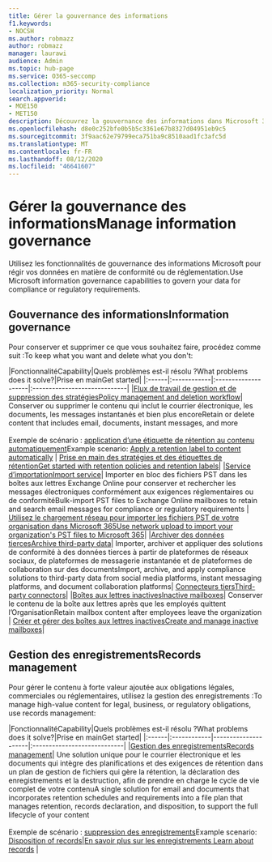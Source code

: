 ```yaml
---
title: Gérer la gouvernance des informations
f1.keywords:
- NOCSH
ms.author: robmazz
author: robmazz
manager: laurawi
audience: Admin
ms.topic: hub-page
ms.service: O365-seccomp
ms.collection: m365-security-compliance
localization_priority: Normal
search.appverid:
- MOE150
- MET150
description: Découvrez la gouvernance des informations dans Microsoft 365.
ms.openlocfilehash: d8e0c252bfe0b5b5c3361e67b8327d04951eb9c5
ms.sourcegitcommit: 3f9aac62e79799eca751ba9c8510aad1fc3afc5d
ms.translationtype: MT
ms.contentlocale: fr-FR
ms.lasthandoff: 08/12/2020
ms.locfileid: "46641607"
---
```

# <a name="manage-information-governance"></a><span data-ttu-id="e8083-103">Gérer la gouvernance des informations</span><span class="sxs-lookup"><span data-stu-id="e8083-103">Manage information governance</span></span>

<span data-ttu-id="e8083-104">Utilisez les fonctionnalités de gouvernance des informations Microsoft pour régir vos données en matière de conformité ou de réglementation.</span><span class="sxs-lookup"><span data-stu-id="e8083-104">Use Microsoft information governance capabilities to govern your data for compliance or regulatory requirements.</span></span>

## <a name="information-governance"></a><span data-ttu-id="e8083-105">Gouvernance des informations</span><span class="sxs-lookup"><span data-stu-id="e8083-105">Information governance</span></span>

<span data-ttu-id="e8083-106">Pour conserver et supprimer ce que vous souhaitez faire, procédez comme suit :</span><span class="sxs-lookup"><span data-stu-id="e8083-106">To keep what you want and delete what you don't:</span></span>
 
|<span data-ttu-id="e8083-107">Fonctionnalité</span><span class="sxs-lookup"><span data-stu-id="e8083-107">Capability</span></span>|<span data-ttu-id="e8083-108">Quels problèmes est-il résolu ?</span><span class="sxs-lookup"><span data-stu-id="e8083-108">What problems does it solve?</span></span>|<span data-ttu-id="e8083-109">Prise en main</span><span class="sxs-lookup"><span data-stu-id="e8083-109">Get started</span></span>|
|:------|:------------|:--------------------|:-----------------------------|
|[<span data-ttu-id="e8083-110">Flux de travail de gestion et de suppression des stratégies</span><span class="sxs-lookup"><span data-stu-id="e8083-110">Policy management and deletion workflow</span></span>](retention.md)| <span data-ttu-id="e8083-111">Conserver ou supprimer le contenu qui inclut le courrier électronique, les documents, les messages instantanés et bien plus encore</span><span class="sxs-lookup"><span data-stu-id="e8083-111">Retain or delete content that includes email, documents, instant messages, and more</span></span> <br /><br /><span data-ttu-id="e8083-112">Exemple de scénario : [application d’une étiquette de rétention au contenu automatiquement](apply-retention-labels-automatically.md)</span><span class="sxs-lookup"><span data-stu-id="e8083-112">Example scenario: [Apply a retention label to content automatically](apply-retention-labels-automatically.md)</span></span> | [<span data-ttu-id="e8083-113">Prise en main des stratégies et des étiquettes de rétention</span><span class="sxs-lookup"><span data-stu-id="e8083-113">Get started with retention policies and retention labels</span></span>](get-started-with-retention.md)|
|[<span data-ttu-id="e8083-114">Service d’importation</span><span class="sxs-lookup"><span data-stu-id="e8083-114">Import service</span></span>](importing-pst-files-to-office-365.md)| <span data-ttu-id="e8083-115">Importer en bloc des fichiers PST dans les boîtes aux lettres Exchange Online pour conserver et rechercher les messages électroniques conformément aux exigences réglementaires ou de conformité</span><span class="sxs-lookup"><span data-stu-id="e8083-115">Bulk-import PST files to Exchange Online mailboxes to retain and search email messages for compliance or regulatory requirements</span></span> | [<span data-ttu-id="e8083-116">Utilisez le chargement réseau pour importer les fichiers PST de votre organisation dans Microsoft 365</span><span class="sxs-lookup"><span data-stu-id="e8083-116">Use network upload to import your organization's PST files to Microsoft 365</span></span>](use-network-upload-to-import-pst-files.md)|
|[<span data-ttu-id="e8083-117">Archiver des données tierces</span><span class="sxs-lookup"><span data-stu-id="e8083-117">Archive third-party data</span></span>](archiving-third-party-data.md)| <span data-ttu-id="e8083-118">Importer, archiver et appliquer des solutions de conformité à des données tierces à partir de plateformes de réseaux sociaux, de plateformes de messagerie instantanée et de plateformes de collaboration sur des documents</span><span class="sxs-lookup"><span data-stu-id="e8083-118">Import, archive, and apply compliance solutions to third-party data from social media platforms, instant messaging platforms, and document collaboration platforms</span></span>| [<span data-ttu-id="e8083-119">Connecteurs tiers</span><span class="sxs-lookup"><span data-stu-id="e8083-119">Third-party connectors</span></span>](archiving-third-party-data.md#third-party-data-connectors)|
|[<span data-ttu-id="e8083-120">Boîtes aux lettres inactives</span><span class="sxs-lookup"><span data-stu-id="e8083-120">Inactive mailboxes</span></span>](inactive-mailboxes-in-office-365.md)| <span data-ttu-id="e8083-121">Conserver le contenu de la boîte aux lettres après que les employés quittent l’Organisation</span><span class="sxs-lookup"><span data-stu-id="e8083-121">Retain mailbox content after employees leave the organization</span></span> | [<span data-ttu-id="e8083-122">Créer et gérer des boîtes aux lettres inactives</span><span class="sxs-lookup"><span data-stu-id="e8083-122">Create and manage inactive mailboxes</span></span>](create-and-manage-inactive-mailboxes.md)|

## <a name="records-management"></a><span data-ttu-id="e8083-123">Gestion des enregistrements</span><span class="sxs-lookup"><span data-stu-id="e8083-123">Records management</span></span>

<span data-ttu-id="e8083-124">Pour gérer le contenu à forte valeur ajoutée aux obligations légales, commerciales ou réglementaires, utilisez la gestion des enregistrements :</span><span class="sxs-lookup"><span data-stu-id="e8083-124">To manage high-value content for legal, business, or regulatory obligations, use records management:</span></span>

|<span data-ttu-id="e8083-125">Fonctionnalité</span><span class="sxs-lookup"><span data-stu-id="e8083-125">Capability</span></span>|<span data-ttu-id="e8083-126">Quels problèmes est-il résolu ?</span><span class="sxs-lookup"><span data-stu-id="e8083-126">What problems does it solve?</span></span>|<span data-ttu-id="e8083-127">Prise en main</span><span class="sxs-lookup"><span data-stu-id="e8083-127">Get started</span></span>|
|:------|:------------|---------------------|:----------------------------|
|[<span data-ttu-id="e8083-128">Gestion des enregistrements</span><span class="sxs-lookup"><span data-stu-id="e8083-128">Records management</span></span>](records-management.md)| <span data-ttu-id="e8083-129">Une solution unique pour le courrier électronique et les documents qui intègre des planifications et des exigences de rétention dans un plan de gestion de fichiers qui gère la rétention, la déclaration des enregistrements et la destruction, afin de prendre en charge le cycle de vie complet de votre contenu</span><span class="sxs-lookup"><span data-stu-id="e8083-129">A single solution for email and documents that incorporates retention schedules and requirements into a file plan that manages retention, records declaration, and disposition, to support the full lifecycle of your content</span></span> <br /><br /><span data-ttu-id="e8083-130">Exemple de scénario : [suppression des enregistrements](disposition.md#disposition-of-records)</span><span class="sxs-lookup"><span data-stu-id="e8083-130">Example scenario: [Disposition of records](disposition.md#disposition-of-records)</span></span>|[<span data-ttu-id="e8083-131">En savoir plus sur les enregistrements</span><span class="sxs-lookup"><span data-stu-id="e8083-131"> Learn about records</span></span>](records.md) |

